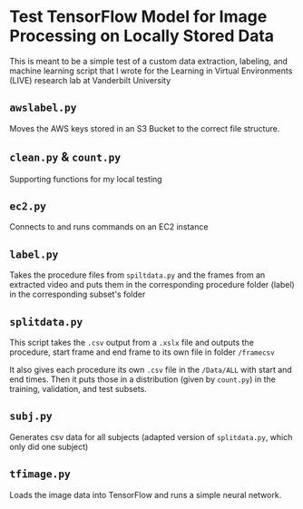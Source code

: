 # Test TensorFlow Model for Image Processing on Locally Stored Data
This is meant to be a simple test of a custom data extraction, labeling, and machine learning script that I wrote for the Learning in Virtual Environments (LIVE) research lab at Vanderbilt University

## `awslabel.py`
Moves the AWS keys stored in an S3 Bucket to the correct file structure.

## `clean.py` & `count.py`
Supporting functions for my local testing

## `ec2.py`
Connects to and runs commands on an EC2 instance

## `label.py`
Takes the procedure files from `spiltdata.py` and the frames from an extracted video and puts them in the corresponding procedure folder (label) in the corresponding subset's folder

## `splitdata.py`
This script takes the `.csv` output from a `.xslx` file and outputs the procedure, start frame and end frame to its own file in folder `/framecsv`

It also gives each procedure its own `.csv` file in the `/Data/ALL` with start and end times. Then it puts those in a distribution (given by `count.py`) in the training, validation, and test subsets.

## `subj.py`
Generates csv data for all subjects (adapted version of `splitdata.py`, which only did one subject)

## `tfimage.py`
Loads the image data into TensorFlow and runs a simple neural network.
